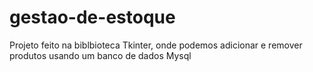 # gestao-de-estoque
Projeto feito na biblbioteca Tkinter, onde podemos adicionar e remover produtos usando um banco de dados Mysql
